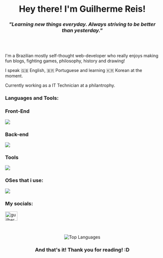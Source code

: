 



<div align="center">
  <h1>Hey there! I'm Guilherme Reis!</h1>
</div>

<div margin="16rem" align="center"> 

<h3 align="center"><i>"Learning new things everyday. Always striving to be better than yesterday."</i></h3>
<br>
<br>
<div align= "left">
<p>I'm a Brazilian mostly self-thought web-developer who really enjoys making fun blogs, fighting games, philosophy, history and drawing!</p>
<p>I speak 🇬🇧 English, 🇧🇷 Portuguese and learning 🇰🇷 Korean at the moment.</p>
<p>Currently working as a IT Technician at a philantrophy.</p>
</div>




<h3 align="left">Languages and Tools:</h3>

<h3 align="left">Front-End</h3>

<p align="left">
  <a href="https://skillicons.dev">
    <img src="https://skillicons.dev/icons?i=html,css,js,bootstrap" />
  </a>
</p>

<h3 align="left">Back-end</h3>

<p align="left">
  <a href="https://skillicons.dev">
    <img src="https://skillicons.dev/icons?i=php,java,mysql,python" />
  </a>
</p>

<h3 align="left">Tools</h3>
<p align="left">
  <a href="https://skillicons.dev">
    <img src="https://skillicons.dev/icons?i=figma,photoshop,premiere,blender" />
  </a>
</p>

<h3 align="left">OSes that i use:</h3>
<p align="left">
  <a href="https://skillicons.dev">
    <img src="https://skillicons.dev/icons?i=windows,mint,arch" />
  </a>
</p>
  
<h3 align="left">My socials:</h3>
<p align="left">
<a href="https://www.linkedin.com/in/guilhermeareiss/" target="blank"><img align="center" src="https://raw.githubusercontent.com/rahuldkjain/github-profile-readme-generator/master/src/images/icons/Social/linked-in-alt.svg" alt="guilhermereis" height="30" width="40" /></a>
</p>
<br>

![Top Languages](https://github-readme-stats.vercel.app/api/top-langs/?username=forcemanbits&layout=compact&theme=radical)

<h3 align="center">And that's it! Thank you for reading! :D</h3>

</div>

















</img>
